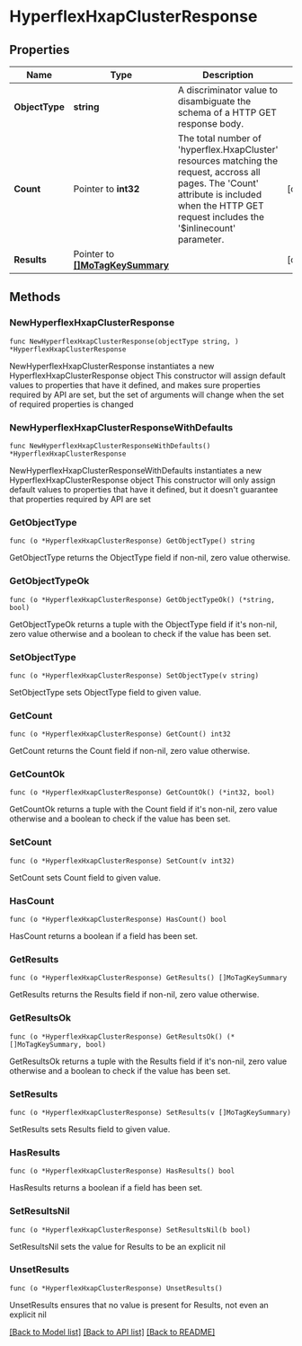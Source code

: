 # HyperflexHxapClusterResponse

## Properties

Name | Type | Description | Notes
------------ | ------------- | ------------- | -------------
**ObjectType** | **string** | A discriminator value to disambiguate the schema of a HTTP GET response body. | 
**Count** | Pointer to **int32** | The total number of &#39;hyperflex.HxapCluster&#39; resources matching the request, accross all pages. The &#39;Count&#39; attribute is included when the HTTP GET request includes the &#39;$inlinecount&#39; parameter. | [optional] 
**Results** | Pointer to [**[]MoTagKeySummary**](mo.TagKeySummary.md) |  | [optional] 

## Methods

### NewHyperflexHxapClusterResponse

`func NewHyperflexHxapClusterResponse(objectType string, ) *HyperflexHxapClusterResponse`

NewHyperflexHxapClusterResponse instantiates a new HyperflexHxapClusterResponse object
This constructor will assign default values to properties that have it defined,
and makes sure properties required by API are set, but the set of arguments
will change when the set of required properties is changed

### NewHyperflexHxapClusterResponseWithDefaults

`func NewHyperflexHxapClusterResponseWithDefaults() *HyperflexHxapClusterResponse`

NewHyperflexHxapClusterResponseWithDefaults instantiates a new HyperflexHxapClusterResponse object
This constructor will only assign default values to properties that have it defined,
but it doesn't guarantee that properties required by API are set

### GetObjectType

`func (o *HyperflexHxapClusterResponse) GetObjectType() string`

GetObjectType returns the ObjectType field if non-nil, zero value otherwise.

### GetObjectTypeOk

`func (o *HyperflexHxapClusterResponse) GetObjectTypeOk() (*string, bool)`

GetObjectTypeOk returns a tuple with the ObjectType field if it's non-nil, zero value otherwise
and a boolean to check if the value has been set.

### SetObjectType

`func (o *HyperflexHxapClusterResponse) SetObjectType(v string)`

SetObjectType sets ObjectType field to given value.


### GetCount

`func (o *HyperflexHxapClusterResponse) GetCount() int32`

GetCount returns the Count field if non-nil, zero value otherwise.

### GetCountOk

`func (o *HyperflexHxapClusterResponse) GetCountOk() (*int32, bool)`

GetCountOk returns a tuple with the Count field if it's non-nil, zero value otherwise
and a boolean to check if the value has been set.

### SetCount

`func (o *HyperflexHxapClusterResponse) SetCount(v int32)`

SetCount sets Count field to given value.

### HasCount

`func (o *HyperflexHxapClusterResponse) HasCount() bool`

HasCount returns a boolean if a field has been set.

### GetResults

`func (o *HyperflexHxapClusterResponse) GetResults() []MoTagKeySummary`

GetResults returns the Results field if non-nil, zero value otherwise.

### GetResultsOk

`func (o *HyperflexHxapClusterResponse) GetResultsOk() (*[]MoTagKeySummary, bool)`

GetResultsOk returns a tuple with the Results field if it's non-nil, zero value otherwise
and a boolean to check if the value has been set.

### SetResults

`func (o *HyperflexHxapClusterResponse) SetResults(v []MoTagKeySummary)`

SetResults sets Results field to given value.

### HasResults

`func (o *HyperflexHxapClusterResponse) HasResults() bool`

HasResults returns a boolean if a field has been set.

### SetResultsNil

`func (o *HyperflexHxapClusterResponse) SetResultsNil(b bool)`

 SetResultsNil sets the value for Results to be an explicit nil

### UnsetResults
`func (o *HyperflexHxapClusterResponse) UnsetResults()`

UnsetResults ensures that no value is present for Results, not even an explicit nil

[[Back to Model list]](../README.md#documentation-for-models) [[Back to API list]](../README.md#documentation-for-api-endpoints) [[Back to README]](../README.md)


